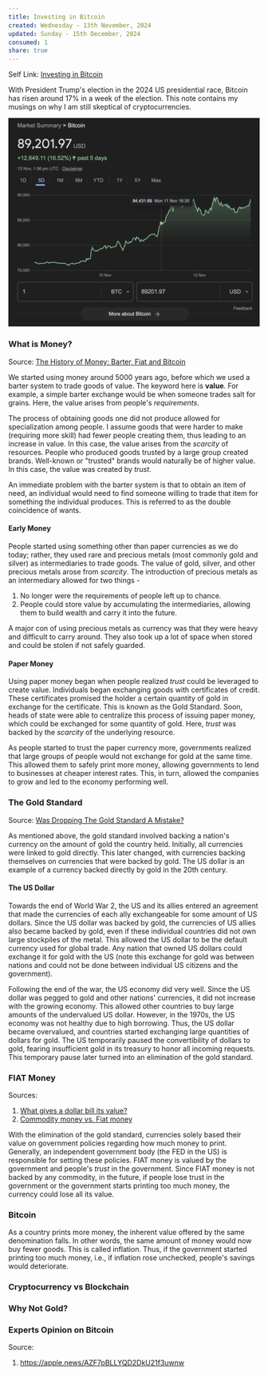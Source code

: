 ```yaml
---
title: Investing in Bitcoin
created: Wednesday - 13th November, 2024
updated: Sunday - 15th December, 2024
consumed: 1
share: true
---
```


Self Link: [Investing in Bitcoin](Investing%20in%20Bitcoin.md)

With President Trump's election in the 2024 US presidential race, Bitcoin has risen around 17% in a week of the election. This note contains my musings on why I am still skeptical of cryptocurrencies.

![600](./2.%20Areas/Finance/Bitcoin%20Post%20Election.png)

### What is Money?

Source: [The History of Money: Barter, Fiat and Bitcoin](https://youtu.be/RGQCzVgmZrs?si=DS0cu6ajs7Aumf4h_)

We started using money around 5000 years ago, before which we used a barter system to trade goods of value. The keyword here is **value**. For example, a simple barter exchange would be when someone trades salt for grains. Here, the value arises from people's *requirements*.

The process of obtaining goods one did not produce allowed for specialization among people. I assume goods that were harder to make (requiring more skill) had fewer people creating them, thus leading to an increase in value. In this case, the value arises from the *scarcity* of resources. People who produced goods trusted by a large group created brands. Well-known or "trusted" brands would naturally be of higher value. In this case, the value was created by *trust*.

An immediate problem with the barter system is that to obtain an item of need, an individual would need to find someone willing to trade that item for something the individual produces. This is referred to as the double coincidence of wants.

#### Early Money

People started using something other than paper currencies as we do today; rather, they used rare and precious metals (most commonly gold and silver) as intermediaries to trade goods. The value of gold, silver, and other precious metals arose from *scarcity*. The introduction of precious metals as an intermediary allowed for two things - 

1. No longer were the requirements of people left up to chance.
1. People could store value by accumulating the intermediaries, allowing them to build wealth and carry it into the future.

A major con of using precious metals as currency was that they were heavy and difficult to carry around. They also took up a lot of space when stored and could be stolen if not safely guarded.

#### Paper Money

Using paper money began when people realized *trust* could be leveraged to create value. Individuals began exchanging goods with certificates of credit. These certificates promised the holder a certain quantity of gold in exchange for the certificate. This is known as the Gold Standard. Soon, heads of state were able to centralize this process of issuing paper money, which could be exchanged for some quantity of gold. Here, *trust* was backed by the *scarcity* of the underlying resource.

As people started to trust the paper currency more, governments realized that large groups of people would not exchange for gold at the same time. This allowed them to safely print more money, allowing governments to lend to businesses at cheaper interest rates. This, in turn, allowed the companies to grow and led to the economy performing well.

### The Gold Standard

Source: [Was Dropping The Gold Standard A Mistake?](https://youtu.be/S-6WNmL26wE?si=srpboCv2U9Irb8vo)

As mentioned above, the gold standard involved backing a nation's currency on the amount of gold the country held. Initially, all currencies were linked to gold directly. This later changed, with currencies backing themselves on currencies that were backed by gold. The US dollar is an example of a currency backed directly by gold in the 20th century.

#### The US Dollar

Towards the end of World War 2, the US and its allies entered an agreement that made the currencies of each ally exchangeable for some amount of US dollars. Since the US dollar was backed by gold, the currencies of US allies also became backed by gold, even if these individual countries did not own large stockpiles of the metal. This allowed the US dollar to be the default currency used for global trade. Any nation that owned US dollars could exchange it for gold with the US (note this exchange for gold was between nations and could not be done between individual US citizens and the government).

Following the end of the war, the US economy did very well. Since the US dollar was pegged to gold and other nations' currencies, it did not increase with the growing economy. This allowed other countries to buy large amounts of the undervalued US dollar. However, in the 1970s, the US economy was not healthy due to high borrowing. Thus, the US dollar became overvalued, and countries started exchanging large quantities of dollars for gold. The US temporarily paused the convertibility of dollars to gold, fearing insufficient gold in its treasury to honor all incoming requests. This temporary pause later turned into an elimination of the gold standard.

### FIAT Money

Sources:

1. [What gives a dollar bill its value?](https://youtu.be/XNu5ppFZbHo?si=MVYKnMgrt5Q5wot7)
1. [Commodity money vs. Fiat money](https://youtu.be/fs12fX407GU?si=3Ucek63DM4n6qj4x)

With the elimination of the gold standard, currencies solely based their value on government policies regarding how much money to print. Generally, an independent government body (the FED in the US) is responsible for setting these policies. FIAT money is valued by the government and people's *trust* in the government. Since FIAT money is not backed by any commodity, in the future, if people lose trust in the government or the government starts printing too much money, the currency could lose all its value.

### Bitcoin

As a country prints more money, the inherent value offered by the same denomination falls. In other words, the same amount of money would now buy fewer goods. This is called inflation. Thus, if the government started printing too much money, i.e., if inflation rose unchecked, people's savings would deteriorate. 

### Cryptocurrency vs Blockchain

### Why Not Gold?

### Experts Opinion on Bitcoin

Source:

1. https://apple.news/AZF7pBLLYQD2DkU21f3uwnw
